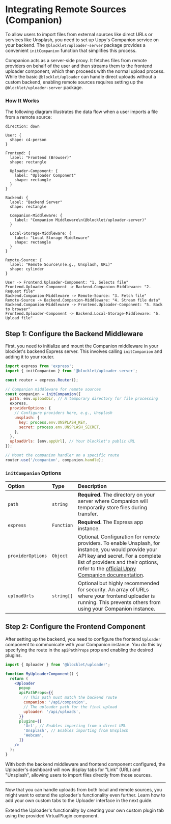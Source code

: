 # Integrating Remote Sources (Companion)

To allow users to import files from external sources like direct URLs or services like Unsplash, you need to set up Uppy's Companion service on your backend. The `@blocklet/uploader-server` package provides a convenient `initCompanion` function that simplifies this process.

Companion acts as a server-side proxy. It fetches files from remote providers on behalf of the user and then streams them to the frontend uploader component, which then proceeds with the normal upload process. While the basic `@blocklet/uploader` can handle direct uploads without a custom backend, enabling remote sources requires setting up the `@blocklet/uploader-server` package.

### How It Works

The following diagram illustrates the data flow when a user imports a file from a remote source:

```d2 Remote Source Integration Flow
direction: down

User: {
  shape: c4-person
}

Frontend: {
  label: "Frontend (Browser)"
  shape: rectangle

  Uploader-Component: {
    label: "Uploader Component"
    shape: rectangle
  }
}

Backend: {
  label: "Backend Server"
  shape: rectangle

  Companion-Middleware: {
    label: "Companion Middleware\n(@blocklet/uploader-server)"
  }

  Local-Storage-Middleware: {
    label: "Local Storage Middleware"
    shape: rectangle
  }
}

Remote-Source: {
  label: "Remote Source\n(e.g., Unsplash, URL)"
  shape: cylinder
}

User -> Frontend.Uploader-Component: "1. Selects file"
Frontend.Uploader-Component -> Backend.Companion-Middleware: "2. Request file"
Backend.Companion-Middleware -> Remote-Source: "3. Fetch file"
Remote-Source -> Backend.Companion-Middleware: "4. Stream file data"
Backend.Companion-Middleware -> Frontend.Uploader-Component: "5. Back to browser"
Frontend.Uploader-Component -> Backend.Local-Storage-Middleware: "6. Upload file"
```

## Step 1: Configure the Backend Middleware

First, you need to initialize and mount the Companion middleware in your blocklet's backend Express server. This involves calling `initCompanion` and adding it to your router.

```javascript Server-side Companion Setup icon=logos:nodejs
import express from 'express';
import { initCompanion } from '@blocklet/uploader-server';

const router = express.Router();

// Companion middleware for remote sources
const companion = initCompanion({
  path: env.uploadDir, // A temporary directory for file processing
  express,
  providerOptions: {
    // Configure providers here, e.g., Unsplash
    unsplash: {
      key: process.env.UNSPLASH_KEY,
      secret: process.env.UNSPLASH_SECRET,
    },
  },
  uploadUrls: [env.appUrl], // Your blocklet's public URL
});

// Mount the companion handler on a specific route
router.use('/companion', companion.handle);
```

### `initCompanion` Options

| Option | Type | Description |
| :--- | :--- | :--- |
| `path` | `string` | **Required.** The directory on your server where Companion will temporarily store files during transfer. |
| `express` | `Function` | **Required.** The Express app instance. |
| `providerOptions` | `Object` | Optional. Configuration for remote providers. To enable Unsplash, for instance, you would provide your API key and secret. For a complete list of providers and their options, refer to the [official Uppy Companion documentation](https://uppy.io/docs/companion/providers/). |
| `uploadUrls` | `string[]` | Optional but highly recommended for security. An array of URLs where your frontend uploader is running. This prevents others from using your Companion instance. |

## Step 2: Configure the Frontend Component

After setting up the backend, you need to configure the frontend `Uploader` component to communicate with your Companion instance. You do this by specifying the route in the `apiPathProps` prop and enabling the desired plugins.

```jsx Uploader Component with Companion icon=logos:react
import { Uploader } from '@blocklet/uploader';

function MyUploaderComponent() {
  return (
    <Uploader
      popup
      apiPathProps={{
        // This path must match the backend route
        companion: '/api/companion',
        // The uploader path for the final upload
        uploader: '/api/uploads',
      }}
      plugins={[
        'Url', // Enables importing from a direct URL
        'Unsplash', // Enables importing from Unsplash
        'Webcam',
      ]}
    />
  );
}
```

With both the backend middleware and frontend component configured, the Uploader's dashboard will now display tabs for "Link" (URL) and "Unsplash", allowing users to import files directly from those sources.

---

Now that you can handle uploads from both local and remote sources, you might want to extend the uploader's functionality even further. Learn how to add your own custom tabs to the Uploader interface in the next guide.

<x-card data-title="Creating a Custom Plugin" data-icon="lucide:puzzle" data-href="/guides/custom-plugin" data-cta="Read More">
  Extend the Uploader's functionality by creating your own custom plugin tab using the provided VirtualPlugin component.
</x-card>